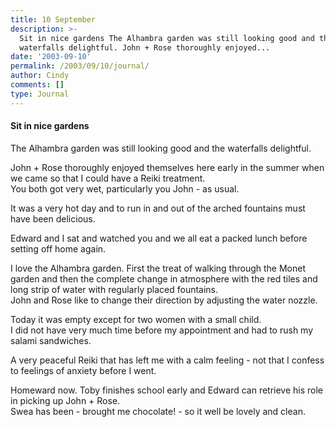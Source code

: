```yaml
---
title: 10 September
description: >-
  Sit in nice gardens The Alhambra garden was still looking good and the
  waterfalls delightful. John + Rose thoroughly enjoyed...
date: '2003-09-10'
permalink: /2003/09/10/journal/
author: Cindy
comments: []
type: Journal
---
```



#### Sit in nice gardens

The Alhambra garden was still looking good and the waterfalls delightful.

John + Rose thoroughly enjoyed themselves here early in the summer when we came so that I could have a Reiki treatment.\
You both got very wet, particularly you John - as usual.

It was a very hot day and to run in and out of the arched fountains must have been delicious.

Edward and I sat and watched you and we all eat a packed lunch before setting off home again.

I love the Alhambra garden. First the treat of walking through the Monet garden and then the complete change in atmosphere with the red tiles and long strip of water with regularly placed fountains.\
John and Rose like to change their direction by adjusting the water nozzle.

Today it was empty except for two women with a small child.\
I did not have very much time before my appointment and had to rush my salami sandwiches.

A very peaceful Reiki that has left me with a calm feeling - not that I confess to feelings of anxiety before I went.

Homeward now. Toby finishes school early and Edward can retrieve his role in picking up John + Rose.\
Swea has been - brought me chocolate! - so it well be lovely and clean.
